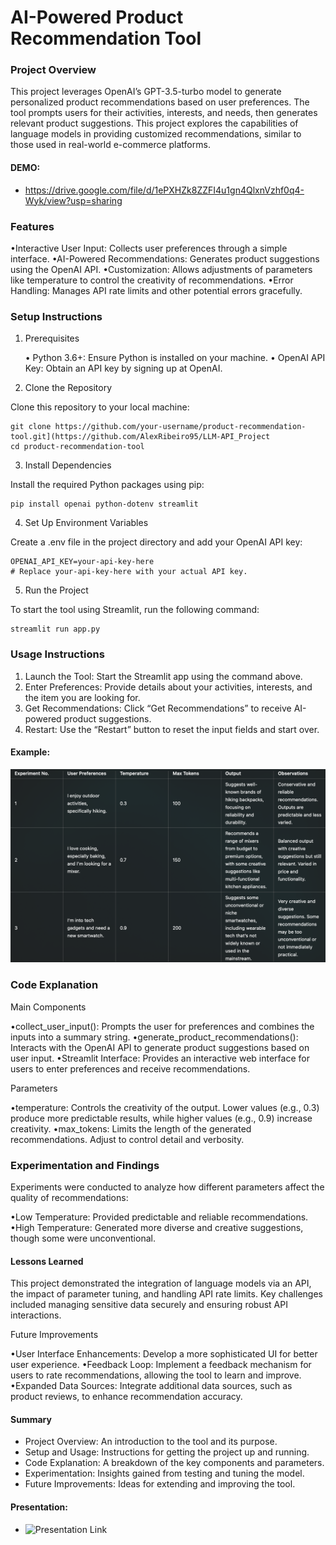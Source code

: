 # AI-Powered Product Recommendation Tool

### Project Overview

This project leverages OpenAI’s GPT-3.5-turbo model to generate personalized product recommendations based on user preferences. The tool prompts users for their activities, interests, and needs, then generates relevant product suggestions. This project explores the capabilities of language models in providing customized recommendations, similar to those used in real-world e-commerce platforms.

#### DEMO:

- https://drive.google.com/file/d/1ePXHZk8ZZFI4u1gn4QlxnVzhf0q4-Wyk/view?usp=sharing

### Features

•Interactive User Input: Collects user preferences through a simple interface.
•AI-Powered Recommendations: Generates product suggestions using the OpenAI API.
•Customization: Allows adjustments of parameters like temperature to control the creativity of recommendations.
•Error Handling: Manages API rate limits and other potential errors gracefully.

### Setup Instructions

1. Prerequisites

	•	Python 3.6+: Ensure Python is installed on your machine.
	•	OpenAI API Key: Obtain an API key by signing up at OpenAI.

2. Clone the Repository

Clone this repository to your local machine:

```
git clone https://github.com/your-username/product-recommendation-tool.git](https://github.com/AlexRibeiro95/LLM-API_Project
cd product-recommendation-tool

```

3. Install Dependencies

Install the required Python packages using pip:

```
pip install openai python-dotenv streamlit

```

4. Set Up Environment Variables

Create a .env file in the project directory and add your OpenAI API key:

```
OPENAI_API_KEY=your-api-key-here
# Replace your-api-key-here with your actual API key.
```
5. Run the Project

To start the tool using Streamlit, run the following command:

```
streamlit run app.py
```

### Usage Instructions

1.	Launch the Tool: Start the Streamlit app using the command above.
2.	Enter Preferences: Provide details about your activities, interests, and the item you are looking for.
3.	Get Recommendations: Click “Get Recommendations” to receive AI-powered product suggestions.
4.	Restart: Use the “Restart” button to reset the input fields and start over.

#### Example:

![Image](images/test_table.png)

### Code Explanation

Main Components

•collect_user_input(): Prompts the user for preferences and combines the inputs into a summary string.
•generate_product_recommendations(): Interacts with the OpenAI API to generate product suggestions based on user input.
•Streamlit Interface: Provides an interactive web interface for users to enter preferences and receive recommendations.

Parameters

•temperature: Controls the creativity of the output. Lower values (e.g., 0.3) produce more predictable results, while higher values (e.g., 0.9) increase creativity.
•max_tokens: Limits the length of the generated recommendations. Adjust to control detail and verbosity.

### Experimentation and Findings

Experiments were conducted to analyze how different parameters affect the quality of recommendations:

•Low Temperature: Provided predictable and reliable recommendations.
•High Temperature: Generated more diverse and creative suggestions, though some were unconventional.

#### Lessons Learned

This project demonstrated the integration of language models via an API, the impact of parameter tuning, and handling API rate limits. Key challenges included managing sensitive data securely and ensuring robust API interactions.

Future Improvements

•User Interface Enhancements: Develop a more sophisticated UI for better user experience.
•Feedback Loop: Implement a feedback mechanism for users to rate recommendations, allowing the tool to learn and improve.
•Expanded Data Sources: Integrate additional data sources, such as product reviews, to enhance recommendation accuracy.

#### Summary

- Project Overview: An introduction to the tool and its purpose.
- Setup and Usage: Instructions for getting the project up and running.
- Code Explanation: A breakdown of the key components and parameters.
- Experimentation: Insights gained from testing and tuning the model.
- Future Improvements: Ideas for extending and improving the tool.

#### Presentation:

- ![Presentation Link](https://docs.google.com/presentation/d/1K9Y4y1ETuDo3eau1HI3qnnsub1dY2kU1w-FFnhSNt7M/edit#slide=id.g2f221743250_0_0)


 
